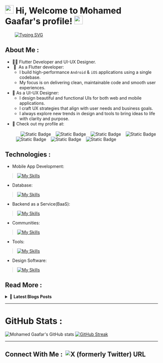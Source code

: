 <h1 align="left">
  <img src="https://media.giphy.com/media/hvRJCLFzcasrR4ia7z/giphy.gif" width="28">
  Hi, Welcome to Mohamed Gaafar's profile!
  <img src="https://media.giphy.com/media/hvRJCLFzcasrR4ia7z/giphy.gif" width="28">
</h1>

<p align=left> 
&nbsp;&nbsp;&nbsp;&nbsp;&nbsp;&nbsp;&nbsp;
<a href="https://git.io/typing-svg"><img src="https://readme-typing-svg.demolab.com?font=roboto&weight=500&size=32&pause=1000&color=00b2cb&background=FFFFFF00&center=false&vCenter=true&width=435&lines=Flutter+Developer;Keep+Learning+Keep+Growing" alt="Typing SVG" />
</a>
</p> 

## About Me :
- 👨‍💻​ Flutter Developer and UI-UX Designer.<br/>
- &nbsp;📱 &nbsp;As a Flutter developer:<br/>
  - I build high-performance ```Android``` & ```iOS``` applications using a single codebase.<br/>
  - My focus is on delivering clean, maintainable code and smooth user experiences.<br/>
- 🎨 As a UI-UX Designer:<br/> 
  - I design beautiful and functional UIs for both web and mobile applications.<br/>
  - I craft UX strategies that align with user needs and business goals.<br/>
  - I always explore new trends in design and tools to bring ideas to life with clarity and purpose.<br/>
- 🔗 Check out my profile at:<br/><br/>&nbsp;&nbsp;&nbsp;&nbsp;&nbsp;&nbsp;
![Static Badge](https://img.shields.io/badge/Telegram-dark?style=flat&logo=telegram&labelColor=white&color=grey&link=https%3A%2F%2Ft.me%2Fmohamediagaafar)
&nbsp;&nbsp;
![Static Badge](https://img.shields.io/badge/Instagram-dark?style=flat&logo=instagram&logoColor=%23d61600&labelColor=white&color=grey&link=%20https%3A%2F%2Fwww.instagram.com%2Fmohamediagaafar%3Figsh%3DMWsxODB5N2FteW5pbg%3D%3D)
&nbsp;&nbsp;
![Static Badge](https://img.shields.io/badge/Pinterest-d?style=flat&logo=pinterest&labelColor=red&color=grey&link=https%3A%2F%2Fpin.it%2F5puSAHmhp)
&nbsp;&nbsp;
![Static Badge](https://img.shields.io/badge/Twitter-M?style=flat&logo=x&labelColor=%23141414&color=grey&link=https%3A%2F%2Fx.com%2Fmohamediagaafar%3Ft%3DpB35ZgP6sJPAPxIdozK0ZQ%26s%3D09)
&nbsp;&nbsp;
![Static Badge](https://img.shields.io/badge/Daily.dev-M?style=flat&logo=dailydotdev&logoColor=white&labelColor=%23141414&color=grey&link=https%3A%2F%2Fapp.daily.dev%2Fmohammediagaafar)
&nbsp;&nbsp;
![Static Badge](https://img.shields.io/badge/CodePen-M?style=flat&logo=codepen&logoColor=white&labelColor=%23141414&color=grey&link=https%3A%2F%2Fcodepen.io%2Fmohamediagaafar)
&nbsp;&nbsp;
![Static Badge](https://img.shields.io/badge/GitHub-M?style=flat&logo=github&labelColor=%23141414&color=grey&link=https%3A%2F%2Fgithub.com%2Fmohamediagaafar)


## Technologies :
- Mobile App Development: <br/>
>[![My Skills](https://skillicons.dev/icons?i=dart,flutter&theme=dark)](https://skillicons.dev)
- Database: <br/>
>[![My Skills](https://skillicons.dev/icons?i=sqlite,mysql&theme=dark)](https://skillicons.dev)
- Backend as a Service(BaaS): <br/>
>[![My Skills](https://skillicons.dev/icons?i=firebase&theme=dark)](https://skillicons.dev)
- Communities: <br/>
>[![My Skills](https://skillicons.dev/icons?i=codepen,github,devto&theme=dark)](https://skillicons.dev)
- Tools: <br/>
>[![My Skills](https://skillicons.dev/icons?i=git,postman,androidstudio,vscode,discord,notion&theme=dark)](https://skillicons.dev)
- Design Software: <br/>
>[![My Skills](https://skillicons.dev/icons?i=xd,figma,ai,ps,webflow&theme=dark)](https://skillicons.dev)

## Read More :
<details>
  <summary>&#128240 <b>Latest Blogs Posts</b></summary><br/>
- [My Posts]()
</details>

---

# GitHub Stats :
![Mohamed Gaafar's GitHub stats](https://github-readme-stats.vercel.app/api?username=mohamediagaafar&show_icons=true&theme=nord&card_width=400)
[![GitHub Streak](https://nirzak-streak-stats.vercel.app?user=mohamediagaafar&theme=nord&card_width=400)](https://git.io/streak-stats)

---

## Connect With Me :&nbsp;&nbsp;![X (formerly Twitter) URL](https://img.shields.io/twitter/url?url=https%3A%2F%2Ft.me%2FMohamedIAG-Telegram&logo=telegram&logoSize=50&label=Telegram&link=https%3A%2F%2Ft.me%2FMohamedIAG)



<!-- created with Mohamed Gaafar-->
